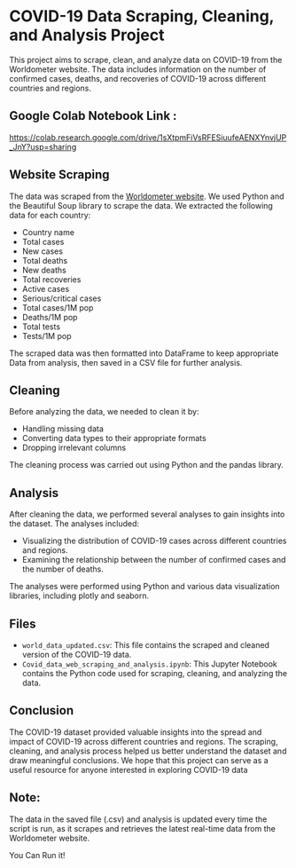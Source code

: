 # COVID-19 Data Scraping, Cleaning, and Analysis Project

This project aims to scrape, clean, and analyze data on COVID-19 from the Worldometer website. The data includes information on the number of confirmed cases, deaths, and recoveries of COVID-19 across different countries and regions.

## Google Colab Notebook Link :
https://colab.research.google.com/drive/1sXtpmFiVsRFESiuufeAENXYnvjUP_JnY?usp=sharing

## Website Scraping

The data was scraped from the [Worldometer website](https://www.worldometers.info/coronavirus/). We used Python and the Beautiful Soup library to scrape the data. We extracted the following data for each country:

- Country name
- Total cases
- New cases
- Total deaths
- New deaths
- Total recoveries
- Active cases
- Serious/critical cases
- Total cases/1M pop
- Deaths/1M pop
- Total tests
- Tests/1M pop

The scraped data was then formatted into DataFrame to keep appropriate Data from analysis, then saved in a CSV file for further analysis.

## Cleaning

Before analyzing the data, we needed to clean it by:

- Handling missing data
- Converting data types to their appropriate formats
- Dropping irrelevant columns

The cleaning process was carried out using Python and the pandas library.

## Analysis

After cleaning the data, we performed several analyses to gain insights into the dataset. The analyses included:

- Visualizing the distribution of COVID-19 cases across different countries and regions.
- Examining the relationship between the number of confirmed cases and the number of deaths.

The analyses were performed using Python and various data visualization libraries, including plotly and seaborn.

## Files

- `world_data_updated.csv`: This file contains the scraped and cleaned version of the COVID-19 data.
- `Covid_data_web_scraping_and_analysis.ipynb`: This Jupyter Notebook contains the Python code used for scraping, cleaning, and analyzing the data.

## Conclusion

The COVID-19 dataset provided valuable insights into the spread and impact of COVID-19 across different countries and regions. The scraping, cleaning, and analysis process helped us better understand the dataset and draw meaningful conclusions. We hope that this project can serve as a useful resource for anyone interested in exploring COVID-19 data

## Note:
The data in the saved file (.csv) and analysis is updated every time the script is run, as it scrapes and retrieves the latest real-time data from the Worldometer website.


You Can Run it! 
